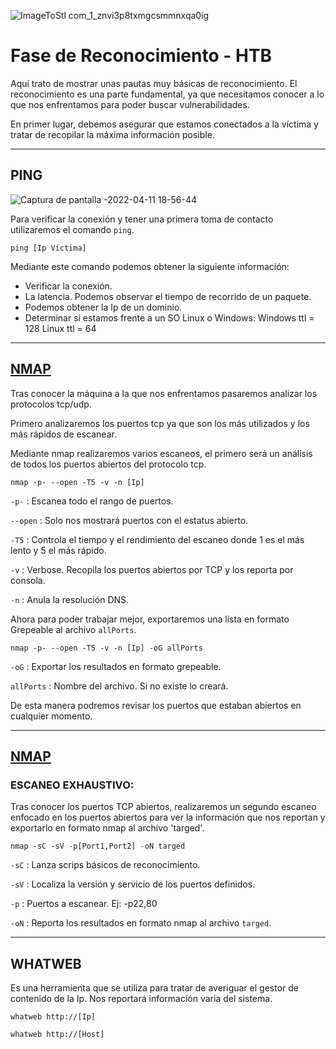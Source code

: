 ![ImageToStl com_1_znvi3p8txmgcsmmnxqa0ig](https://user-images.githubusercontent.com/103068924/165158987-4aa056d7-3c42-431c-ae7a-7a5f7f9e771e.png)

# Fase de Reconocimiento - HTB
             
 Aquí trato de mostrar unas pautas muy básicas de 
 reconocimiento. El reconocimiento es una parte
 fundamental, ya que necesitamos conocer a lo que
 nos enfrentamos para poder buscar vulnerabilidades.
 
 En primer lugar, debemos asegurar que estamos conectados
 a la víctima y tratar de recopilar la máxima información
 posible.

---

## PING 

![Captura de pantalla -2022-04-11 18-56-44](https://user-images.githubusercontent.com/103068924/165159179-2e3ba6e6-84b8-42d8-a2c0-817beac98552.png)


 Para verificar la conexión y tener una primera toma de
 contacto utilizaremos el comando `ping`.
 
    ping [Ip Víctima]

 Mediante este comando podemos obtener la siguiente
 información:
 
 - Verificar la conexión.
 - La latencia. Podemos observar el tiempo de recorrido
   de un paquete.  
 - Podemos obtener la Ip de un dominio.
 - Determinar si estamos frente a un SO Linux o Windows:
     Windows ttl = 128
     Linux ttl = 64
  
---
     
## [NMAP](../Herramientas_y_Scripts/Nmap.html) 
  
  Tras conocer la máquina a la que nos enfrentamos
  pasaremos analizar los protocolos tcp/udp.
  
  Primero analizaremos los puertos tcp ya que son los más
  utilizados y los más rápidos de escanear.
  
  Mediante nmap realizaremos varios escaneos, el primero 
  será un análisis de todos los puertos abiertos del
  protocolo tcp.
  
    nmap -p- --open -T5 -v -n [Ip]
  
`-p-` : Escanea todo el rango de puertos.
  
`--open` : Solo nos mostrará puertos con el estatus abierto.
             
`-T5` : Controla el tiempo y el rendimiento del escaneo donde 1 es el más lento  y 5 el más rápido.
             
`-v` : Verbose. Recopila los puertos abiertos por TCP y los reporta por consola.
           
`-n` : Anula la resolución DNS.
  
  Ahora para poder trabajar mejor, exportaremos una lista
  en formato Grepeable al archivo `allPorts`.
  
    nmap -p- --open -T5 -v -n [Ip] -oG allPorts
  
`-oG` : Exportar los resultados en formato grepeable.
  
`allPorts` : Nombre del archivo. Si no existe lo creará.
  
  De esta manera podremos revisar los puertos que estaban
  abiertos en cualquier momento.  

---
  
## [NMAP](../Herramientas_y_Scripts/Nmap.html)

### ESCANEO EXHAUSTIVO: 
 
 Tras conocer los puertos TCP abiertos, realizaremos un 
 segundo escaneo enfocado en los puertos abiertos para ver
 la información que nos reportan y exportarlo en formato
 nmap al archivo 'targed'.
 
    nmap -sC -sV -p[Port1,Port2] -oN targed  
   
`-sC` : Lanza scrips básicos de reconocimiento.
 
`-sV` : Localiza la versión y servicio de los puertos definidos. 
 
`-p` : Puertos a escanear.    Ej:  -p22,80
 
`-oN` : Reporta los resultados en formato nmap al archivo `targed`.
 
---
 
## WHATWEB  
 
  Es una herramienta  que se utiliza  para tratar de
  averiguar
  el gestor de contenido de la Ip. Nos reportará
  información varia del sistema.
  
    whatweb http://[Ip]
  
    whatweb http://[Host]
  
  
  
